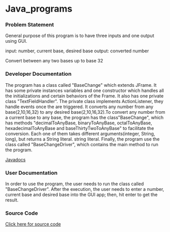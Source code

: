 # Java_programs


### Problem Statement

General purpose of this program is to have three inputs and one output using GUI.

input: number, current base, desired base
output: converted number

Convert between any two bases up to base 32

### Developer Documentation

The program has a class called "BaseChange" which extends JFrame. It has some private instances variables and one constructor which handles all the initializations and certain behaviors of the Frame. It also has one private class "TextFieldHandler". The private class implements ActionListener, they handle events once the are triggered. It converts any number from any base(2,10,16,32) to any desired base(2,10,16,32).To convert any number from a current base to any base, the program has the class"BaseChange", which has methods "decimalToAnyBase, binaryToAnyBase, octalToAnyBase, hexadecimalToAnyBase and baseThirtyTwoToAnyBase" to facilitate the conversion. Each one of them takes different arguments(integer, String, long), but returns a String literal. string literal. Finally, the program use the class called "BaseChangeDriver", which contains the main method to run the program.

[Javadocs](https://github.com/snwasiswa/Base-change/tree/master/doc)

### User Documentation

In order to use the program, the user needs to run the class called "BaseChangeDriver". After the execution, the user needs to enter a number, current base and desired base into the GUI app; then, hit enter to get the result. 

### Source Code

[Click here for source code](https://github.com/snwasiswa/Base-change/tree/master/src)
